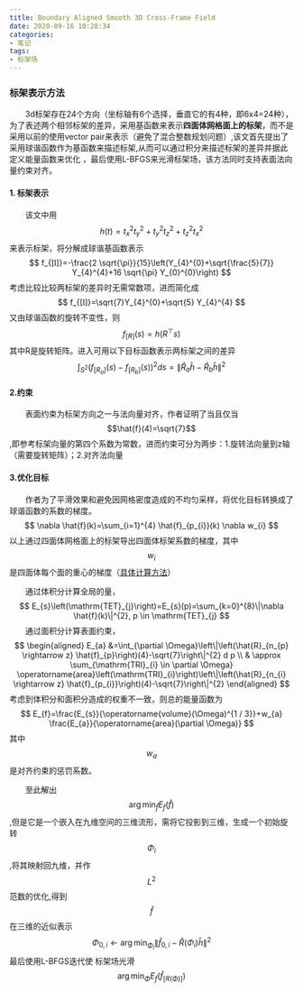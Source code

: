 ```yaml
---
title: Boundary Aligned Smooth 3D Cross-Frame Field
date: 2020-09-16 10:28:34
categories:
- 笔记
tags:
- 标架场
---
```


### 标架表示方法

&emsp;&emsp;3d标架存在24个方向（坐标轴有6个选择，垂直它的有4种，即6x4=24种），为了表述两个相邻标架的差异，采用基函数来表示**四面体网格面上的标架**，而不是采用以前的使用vector pair来表示（避免了混合整数规划问题）,该文首先提出了采用球谐函数作为基函数来描述标架,从而可以通过积分来描述标架的差异并据此定义能量函数来优化 ，最后使用L-BFGS来光滑标架场，该方法同时支持表面法向量约束对齐。



#### 1.  标架表示

&emsp;&emsp;该文中用$$h(t)=t_x^2t_y^2+t_y^2t_z^2+t_z^2t_x^2$$来表示标架，将分解成球谐基函数表示
$$
f_{[I]}=-\frac{2 \sqrt{\pi}}{15}\left(Y_{4}^{0}+\sqrt{\frac{5}{7}} Y_{4}^{4}+16 \sqrt{\pi} Y_{0}^{0}\right)
$$
考虑比较比较两标架的差异时无需常数项，进而简化成
$$
f_{[I]}=\sqrt{7}Y_{4}^{0}+\sqrt{5} Y_{4}^{4}
$$
又由球谐函数的旋转不变性，则
$$
f_{[R]}(s)=h(R^{\top}s)
$$
其中R是旋转矩阵。进入可用以下目标函数表示两标架之间的差异
$$
\int_{S^{2}}\left(f_{\left[R_{a}\right]}(s)-f_{\left[R_{b}\right]}(s)\right)^{2} d s=\left\|\hat{R}_{a} \hat{h}-\hat{R}_{b} \hat{h}\right\|^{2}
$$

#### 2.约束

&emsp;&emsp;表面约束为标架方向之一与法向量对齐，作者证明了当且仅当$$\hat{f}(4)=\sqrt{7}$$,即参考标架向量的第四个系数为常数，进而约束可分为两步：1.旋转法向量到z轴（需要旋转矩阵）；2.对齐法向量



#### 3.优化目标

&emsp;&emsp;作者为了平滑效果和避免因网格密度造成的不均匀采样，将优化目标转换成了球谐函数的系数的梯度。
$$
\nabla \hat{f}(k)=\sum_{i=1}^{4} \hat{f}_{p_{i}}(k) \nabla w_{i}
$$
以上通过四面体网格面上的标架导出四面体标架系数的梯度，其中$$w_i$$是四面体每个面的重心的梯度（[具体计算方法](https://zhuanlan.zhihu.com/p/162939718)）

&emsp;&emsp;通过体积分计算全局的量，
$$
E_{s}\left(\mathrm{TET}_{j}\right)=E_{s}(p)=\sum_{k=0}^{8}\|\nabla \hat{f}(k)\|^{2}, p \in \mathrm{TET}_{j}
$$
&emsp;&emsp;通过面积分计算表面约束，
$$
\begin{aligned}
E_{a} &=\int_{\partial \Omega}\left\|\left(\hat{R}_{n_{p} \rightarrow z} \hat{f}_{p}\right)(4)-\sqrt{7}\right\|^{2} d p \\
& \approx \sum_{\mathrm{TRI}_{i} \in \partial \Omega} \operatorname{area}\left(\mathrm{TRI}_{i}\right)\left\|\left(\hat{R}_{n_{i} \rightarrow z} \hat{f}_{p_{i}}\right)(4)-\sqrt{7}\right\|^{2}
\end{aligned}
$$
考虑到体积分和面积分造成的权重不一致，则总的能量函数为
$$
E_{f}=\frac{E_{s}}{\operatorname{volume}(\Omega)^{1 / 3}}+w_{a} \frac{E_{a}}{\operatorname{area}(\partial \Omega)}
$$
其中$$w_a$$是对齐约束的惩罚系数。

&emsp;&emsp;至此解出$$\arg \min_{\hat f}{E_f(\hat{f})}$$,但是它是一个嵌入在九维空间的三维流形，需将它投影到三维，生成一个初始旋转$$\Phi_{i}$$,将其映射回九维，并作$$L^2$$范数的优化,得到$$\hat f$$在三维的近似表示
$$
\Phi_{0, i} \leftarrow \arg \min _{\Phi_{i}}\left\|\hat{f}_{0, i}-\hat{R}\left(\Phi_{i}\right) \hat{h}\right\|^{2}
$$
最后使用L-BFGS迭代使	标架场光滑$$\arg \min _{\Phi} E_{f}\left(\hat{f}_{[R(\Phi)]}\right)$$